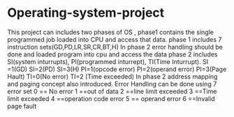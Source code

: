 # Operating-system-project
This project can includes two phases of OS ,
phase1 contains the single programmed job loaded into CPU and access that data.
phase 1 includes 7 instruction sets(GD,PD,LR,SR,CR,BT,H)
In phase 2 error handling should be done and loaded program into cpu and access the data
phase 2 includes SI(system inturrupts), PI(programmed inturrept), TI(Time Inturrupt).
SI =1(GD)
SI=2(PD)
SI=3(H)
PI=1(opcode error)
PI=2(operand error)
PI=3(Page Hault)
TI=0(No error)
TI=2 (Time exceeded)
In phase 2 address mapping and paging concept also introduced.
Error Handling can be done using 7 error set
0 == No error
1 ==out of data
2 ==line limit exceeded
3 ==Time limit exceeded
4 ==operation code error
5 == operand error
6 ==Invalid page fault

